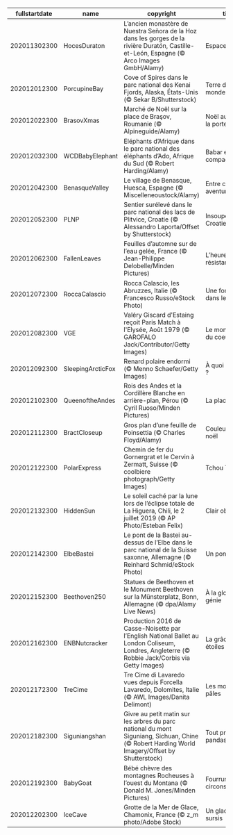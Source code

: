 |fullstartdate|name|copyright|title|image|
|--|--|--|--|--|
202011302300|HocesDuraton|L’ancien monastère de Nuestra Señora de la Hoz dans les gorges de la rivière Duratón, Castille-et-León, Espagne (© Arco Images GmbH/Alamy)|Espace spirituel|![](/fr-FR/2020/12/202011302300HocesDuraton.jpg)|
202012012300|PorcupineBay|Cove of Spires dans le parc national des Kenai Fjords, Alaska, États-Unis (© Sekar B/Shutterstock)|Terre d’un autre monde|![](/fr-FR/2020/12/202012012300PorcupineBay.jpg)|
202012022300|BrasovXmas|Marché de Noël sur la place de Braşov, Roumanie (© Alpineguide/Alamy)|Noël au pas de la porte|![](/fr-FR/2020/12/202012022300BrasovXmas.jpg)|
202012032300|WCDBabyElephant|Eléphants d’Afrique dans le parc national des éléphants d’Ado, Afrique du Sud (© Robert Harding/Alamy)|Babar et compagnie|![](/fr-FR/2020/12/202012032300WCDBabyElephant.jpg)|
202012042300|BenasqueValley|Le village de Benasque, Huesca, Espagne (© Miscelleneoustock/Alamy)|Entre culture et aventure|![](/fr-FR/2020/12/202012042300BenasqueValley.jpg)|
202012052300|PLNP|Sentier surélevé dans le parc national des lacs de Plitvice, Croatie (© Alessandro Laporta/Offset by Shutterstock)|Insoupçonnable Croatie|![](/fr-FR/2020/12/202012052300PLNP.jpg)|
202012062300|FallenLeaves|Feuilles d’automne sur de l’eau gelée, France (© Jean-Philippe Delobelle/Minden Pictures)|L’heure de la résistance|![](/fr-FR/2020/12/202012062300FallenLeaves.jpg)|
202012072300|RoccaCalascio|Rocca Calascio, les Abruzzes, Italie (© Francesco Russo/eStock Photo)|Une forteresse dans le ciel|![](/fr-FR/2020/12/202012072300RoccaCalascio.jpg)|
202012082300|VGE|Valéry Giscard d'Estaing reçoit Paris Match à l'Elysée, Août 1979 (©  GAROFALO Jack/Contributor/Getty Images)|Le monopole du coeur|![](/fr-FR/2020/12/202012082300VGE.jpg)|
202012092300|SleepingArcticFox|Renard polaire endormi  (© Menno Schaefer/Getty Images)|À quoi rêve-t-il ?|![](/fr-FR/2020/12/202012092300SleepingArcticFox.jpg)|
202012102300|QueenoftheAndes|Rois des Andes et la Cordillère Blanche en arrière-plan, Pérou (© Cyril Ruoso/Minden Pictures)|La place du roi|![](/fr-FR/2020/12/202012102300QueenoftheAndes.jpg)|
202012112300|BractCloseup|Gros plan d’une feuille de Poinsettia (© Charles Floyd/Alamy)|Couleurs de noël|![](/fr-FR/2020/12/202012112300BractCloseup.jpg)|
202012122300|PolarExpress|Chemin de fer du Gornergrat et le Cervin à Zermatt, Suisse (© coolbiere photograph/Getty Images)|Tchou Tchou !|![](/fr-FR/2020/12/202012122300PolarExpress.jpg)|
202012132300|HiddenSun|Le soleil caché par la lune lors de l’éclipse totale de La Higuera, Chili, le 2 juillet 2019 (© AP Photo/Esteban Felix)|Clair obscure|![](/fr-FR/2020/12/202012132300HiddenSun.jpg)|
202012142300|ElbeBastei|Le pont de la Bastei au-dessus de l’Elbe dans le parc national de la Suisse saxonne, Allemagne (© Reinhard Schmid/eStock Photo)|Un pont d’enfer|![](/fr-FR/2020/12/202012142300ElbeBastei.jpg)|
202012152300|Beethoven250|Statues de Beethoven et le Monument Beethoven sur la Münsterplatz, Bonn, Allemagne (© dpa/Alamy Live News)|À la gloire d’un génie|![](/fr-FR/2020/12/202012152300Beethoven250.jpg)|
202012162300|ENBNutcracker|Production 2016 de Casse-Noisette par l’English National Ballet au London Coliseum, Londres, Angleterre (© Robbie Jack/Corbis via Getty Images)|La grâce des étoiles|![](/fr-FR/2020/12/202012162300ENBNutcracker.jpg)|
202012172300|TreCime|Tre Cime di Lavaredo vues depuis Forcella Lavaredo, Dolomites, Italie (© AWL Images/Danita Delimont)|Les montagnes pâles|![](/fr-FR/2020/12/202012172300TreCime.jpg)|
202012182300|Siguniangshan|Givre au petit matin sur les arbres du parc national du mont Siguniang, Sichuan, Chine (© Robert Harding World Imagery/Offset by Shutterstock)|Tout près des pandas|![](/fr-FR/2020/12/202012182300Siguniangshan.jpg)|
202012192300|BabyGoat|Bébé chèvre des montagnes Rocheuses à l’ouest du Montana (© Donald M. Jones/Minden Pictures)|Fourrure de circonstance|![](/fr-FR/2020/12/202012192300BabyGoat.jpg)|
202012202300|IceCave|Grotte de la Mer de Glace, Chamonix, France (© z_m photo/Adobe Stock)|Un glacier en sursis|![](/fr-FR/2020/12/202012202300IceCave.jpg)|
